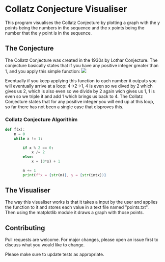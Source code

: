 # Collatz Conjecture Visualiser

This program visualises the Collatz Conjecture by plotting a graph with the y points being the numbers in the sequence and the x points being the number that the y point is in the sequence.

## The Conjecture

The Collatz Conjecture was created in the 1930s by Lothar Conjecture. The conjecture basically states that if you have any positive integer greater than 1, and you apply this simple function:
![](https://sites.dartmouth.edu/mathsociety/files/2019/11/gyorda_article_1_picture.png)

Eventually if you keep applying this function to each number it outputs you will eventually arrive at a loop: 4->2->1, 4 is even so we dived by 2 which gives us 2, which is also even so we divide by 2 again wich gives us 1, 1 is even so we triple it and add 1 which brings us back to 4. The Collatz Conjecture states that for any positive integer you will end up at this loop, so far there has not been a single case that disproves this.


### Collatz Conjecture Algorithim 

```python
def f(x):
    n = 0
    while x != 1:
        
        if x % 2 == 0:
            x /= 2
        else:
            x = (3*x) + 1
        
        n += 1
        print(f"x = {str(n)}, y = {str(intx))}
```

## The Visualiser
The way this visualiser works is that it takes a input by the user and applies the function to it and stores each value in a text file named "points.txt". Then using the matplotlib module it draws a graph with those points. 

## Contributing
Pull requests are welcome. For major changes, please open an issue first to discuss what you would like to change.

Please make sure to update tests as appropriate.
